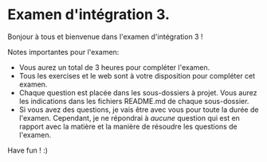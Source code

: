 # Examen d'intégration 3.

Bonjour à tous et bienvenue dans l'examen d'intégration 3 !

Notes importantes pour l'examen:

- Vous aurez un total de 3 heures pour compléter l'examen.
- Tous les exercises et le web sont à votre disposition pour compléter cet examen.
- Chaque question est placée dans les sous-dossiers à projet. Vous aurez les indications dans les fichiers README.md de chaque sous-dossier.
- Si vous avez des questions, je vais être avec vous pour toute la durée de l'examen. Cependant, je ne répondrai à _aucune_ question qui est en rapport avec la matière et la manière de résoudre les questions de l'examen.

Have fun ! :)

